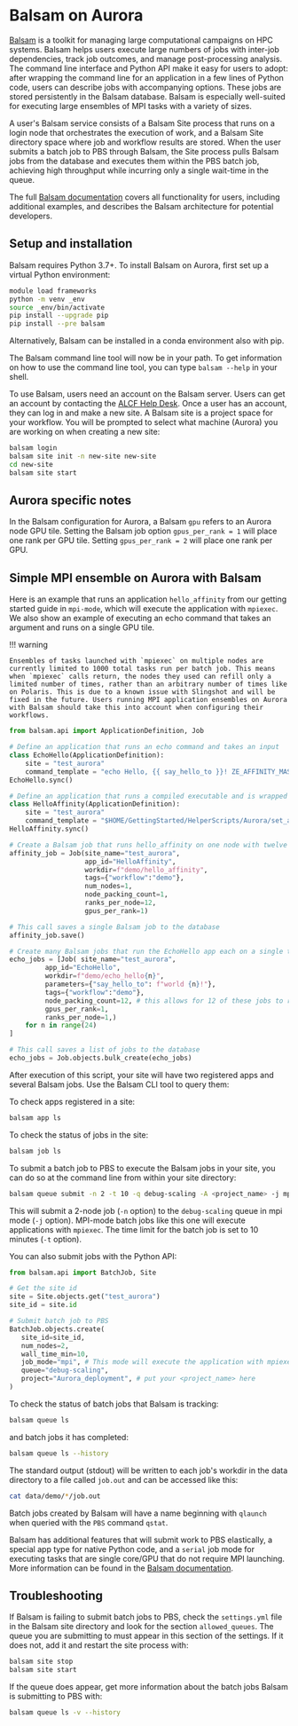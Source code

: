 # Balsam on Aurora

[Balsam](https://github.com/argonne-lcf/balsam) is a toolkit for managing large computational campaigns on HPC systems. Balsam helps users execute large numbers of jobs with inter-job dependencies, track job outcomes, and manage post-processing analysis. The command line interface and Python API make it easy for users to adopt: after wrapping the command line for an application in a few lines of Python code, users can describe jobs with accompanying options. These jobs are stored persistently in the Balsam database. Balsam is especially well-suited for executing large ensembles of MPI tasks with a variety of sizes.

A user's Balsam service consists of a Balsam Site process that runs on a login node that orchestrates the execution of work, and a Balsam Site directory space where job and workflow results are stored. When the user submits a batch job to PBS through Balsam, the Site process pulls Balsam jobs from the database and executes them within the PBS batch job, achieving high throughput while incurring only a single wait-time in the queue.

The full [Balsam documentation](https://balsam.readthedocs.io/en/latest) covers all functionality for users, including additional examples, and describes the Balsam architecture for potential developers.

## Setup and installation

Balsam requires Python 3.7+. To install Balsam on Aurora, first set up a virtual Python environment:

```bash linenums="1"
module load frameworks
python -m venv _env
source _env/bin/activate
pip install --upgrade pip
pip install --pre balsam
```

Alternatively, Balsam can be installed in a conda environment also with pip.

The Balsam command line tool will now be in your path. To get information on how to use the command line tool, you can type `balsam --help` in your shell.

To use Balsam, users need an account on the Balsam server. Users can get an account by contacting the [ALCF Help Desk](mailto:support@alcf.anl.gov). Once a user has an account, they can log in and make a new site. A Balsam site is a project space for your workflow. You will be prompted to select what machine (Aurora) you are working on when creating a new site:

```bash linenums="1"
balsam login
balsam site init -n new-site new-site
cd new-site
balsam site start
```

## Aurora specific notes

In the Balsam configuration for Aurora, a Balsam `gpu` refers to an Aurora node GPU tile. Setting the Balsam job option `gpus_per_rank = 1` will place one rank per GPU tile. Setting `gpus_per_rank = 2` will place one rank per GPU.

## Simple MPI ensemble on Aurora with Balsam

Here is an example that runs an application `hello_affinity` from our getting started guide in `mpi-mode`, which will execute the application with `mpiexec`. We also show an example of executing an echo command that takes an argument and runs on a single GPU tile.

!!! warning

    Ensembles of tasks launched with `mpiexec` on multiple nodes are currently limited to 1000 total tasks run per batch job. This means when `mpiexec` calls return, the nodes they used can refill only a limited number of times, rather than an arbitrary number of times like on Polaris. This is due to a known issue with Slingshot and will be fixed in the future. Users running MPI application ensembles on Aurora with Balsam should take this into account when configuring their workflows.

```python linenums="1" title="balsam_job_ensemble.py"
from balsam.api import ApplicationDefinition, Job

# Define an application that runs an echo command and takes an input
class EchoHello(ApplicationDefinition):
    site = "test_aurora"
    command_template = "echo Hello, {{ say_hello_to }}! ZE_AFFINITY_MASK=$ZE_AFFINITY_MASK OMP_NUM_THREADS=$OMP_NUM_THREADS"
EchoHello.sync()

# Define an application that runs a compiled executable and is wrapped by the gpu affinity script
class HelloAffinity(ApplicationDefinition):
    site = "test_aurora"
    command_template = "$HOME/GettingStarted/HelperScripts/Aurora/set_affinity_gpu_aurora.sh $HOME/GettingStarted/Examples/Aurora/affinity_gpu/sycl/hello_affinity"
HelloAffinity.sync()

# Create a Balsam job that runs hello_affinity on one node with twelve ranks per node
affinity_job = Job(site_name="test_aurora",
                   app_id="HelloAffinity",
                   workdir=f"demo/hello_affinity",
                   tags={"workflow":"demo"},
                   num_nodes=1,
                   node_packing_count=1,
                   ranks_per_node=12,
                   gpus_per_rank=1)

# This call saves a single Balsam job to the database
affinity_job.save()

# Create many Balsam jobs that run the EchoHello app each on a single tile
echo_jobs = [Job( site_name="test_aurora", 
         app_id="EchoHello", 
         workdir=f"demo/echo_hello{n}", 
         parameters={"say_hello_to": f"world {n}!"},
         tags={"workflow":"demo"}, 
         node_packing_count=12, # this allows for 12 of these jobs to run concurrently on a node
         gpus_per_rank=1,
         ranks_per_node=1,)       
    for n in range(24)
]

# This call saves a list of jobs to the database
echo_jobs = Job.objects.bulk_create(echo_jobs)
```

After execution of this script, your site will have two registered apps and several Balsam jobs. Use the Balsam CLI tool to query them:

To check apps registered in a site:
```bash linenums="1"
balsam app ls
```

To check the status of jobs in the site:
```bash linenums="1"
balsam job ls
```

To submit a batch job to PBS to execute the Balsam jobs in your site, you can do so at the command line from within your site directory:
```bash linenums="1"
balsam queue submit -n 2 -t 10 -q debug-scaling -A <project_name> -j mpi
```
This will submit a 2-node job (`-n` option) to the `debug-scaling` queue in mpi mode (`-j` option). MPI-mode batch jobs like this one will execute applications with `mpiexec`.  The time limit for the batch job is set to 10 minutes (`-t` option).

You can also submit jobs with the Python API:
```python linenums="1" title="submit_mpi_mode.py"
from balsam.api import BatchJob, Site

# Get the site id
site = Site.objects.get("test_aurora")
site_id = site.id

# Submit batch job to PBS
BatchJob.objects.create(
   site_id=site_id,
   num_nodes=2,
   wall_time_min=10,
   job_mode="mpi", # This mode will execute the application with mpiexec
   queue="debug-scaling",
   project="Aurora_deployment", # put your <project_name> here
)
```

To check the status of batch jobs that Balsam is tracking:
```bash linenums="1"
balsam queue ls
```
and batch jobs it has completed:
```bash linenums="1"
balsam queue ls --history
```

The standard output (stdout) will be written to each job's workdir in the data directory to a file called `job.out` and can be accessed like this:
```bash linenums="1"
cat data/demo/*/job.out
```

Batch jobs created by Balsam will have a name beginning with `qlaunch` when queried with the `PBS` command `qstat`.

Balsam has additional features that will submit work to PBS elastically, a special app type for native Python code, and a `serial` job mode for executing tasks that are single core/GPU that do not require MPI launching. More information can be found in the [Balsam documentation](https://balsam.readthedocs.io/en/latest).

## Troubleshooting

If Balsam is failing to submit batch jobs to PBS, check the `settings.yml` file in the Balsam site directory and look for the section `allowed_queues`.  The queue you are submitting to must appear in this section of the settings.  If it does not, add it and restart the site process with:
```bash linenums="1"
balsam site stop
balsam site start
```

If the queue does appear, get more information about the batch jobs Balsam is submitting to PBS with:
```bash linenums="1"
balsam queue ls -v --history
```
